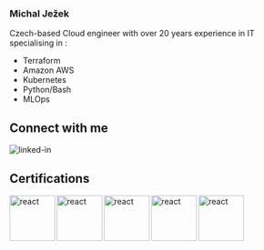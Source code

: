 <!--
**jez4/jez4** is a ✨ _special_ ✨ repository because its `README.md` (this file) appears on your GitHub profile.

Here are some ideas to get you started:

- 🔭 I’m currently working on ...
- 🌱 I’m currently learning ...
- 👯 I’m looking to collaborate on ...
- 🤔 I’m looking for help with ...
- 💬 Ask me about ...
- 📫 How to reach me: ...
- 😄 Pronouns: ...
- ⚡ Fun fact: ...
-->
### Michal Ježek

Czech-based Cloud engineer with over 20 years experience in IT specialising in :
* Terraform
* Amazon AWS
* Kubernetes
* Python/Bash
* MLOps

## Connect with me
[<img align="left" alt="linked-in" src="https://img.shields.io/badge/linkedin-%230077B5.svg?&style=for-the-badge&logo=linkedin&logoColor=white" />](https://www.linkedin.com/in/michal-je%C5%BEek-89958b30/)
<br>

## Certifications

[<img align="left" alt="react" src="https://images.credly.com/size/110x110/images/00634f82-b07f-4bbd-a6bb-53de397fc3a6/image.png"  width="80" height="80" />](https://www.credly.com/badges/11af9653-d621-4db9-a033-b4d7ec7b3b8a)
[<img align="left" alt="react" src="https://images.credly.com/size/110x110/images/0e284c3f-5164-4b21-8660-0d84737941bc/image.png"  width="80" height="80" />](https://www.credly.com/badges/d11cbbd4-8d82-4da2-b507-6c54b0b8ac9c)
[<img align="left" alt="react" src="https://images.credly.com/size/110x110/images/b9feab85-1a43-4f6c-99a5-631b88d5461b/image.png"  width="80" height="80" />](https://www.credly.com/badges/ec80b3f6-6058-49db-8d1e-3d2f312c52ff)
[<img align="left" alt="react" src="https://images.credly.com/size/110x110/images/6430efe4-0ac0-4df6-8f1b-9559d8fcdf27/image.png"  width="80" height="80" />](https://www.credly.com/badges/e4659cb4-c7e8-4687-9c62-f384058c532c)
[<img align="left" alt="react" src="https://images.credly.com/size/110x110/images/f88d800c-5261-45c6-9515-0458e31c3e16/ckad_from_cncfsite.png"  width="80" height="80" />](https://www.credly.com/badges/14cb5fce-5fe5-482c-a4be-7ff3d88228ef)

<br>
